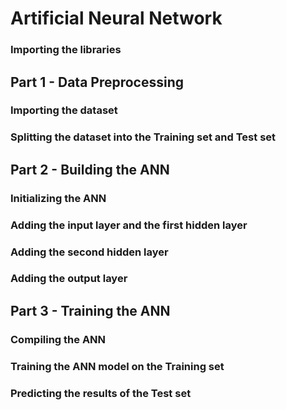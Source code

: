 # Artificial Neural Network

### Importing the libraries

## Part 1 - Data Preprocessing

### Importing the dataset

### Splitting the dataset into the Training set and Test set

## Part 2 - Building the ANN

### Initializing the ANN

### Adding the input layer and the first hidden layer

### Adding the second hidden layer

### Adding the output layer

## Part 3 - Training the ANN

### Compiling the ANN

### Training the ANN model on the Training set

### Predicting the results of the Test set